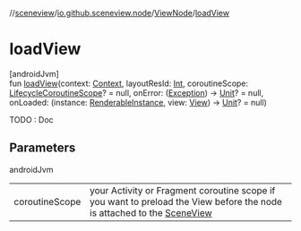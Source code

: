 //[sceneview](../../../index.md)/[io.github.sceneview.node](../index.md)/[ViewNode](index.md)/[loadView](load-view.md)

# loadView

[androidJvm]\
fun [loadView](load-view.md)(context: [Context](https://developer.android.com/reference/kotlin/android/content/Context.html), layoutResId: [Int](https://kotlinlang.org/api/latest/jvm/stdlib/kotlin/-int/index.html), coroutineScope: [LifecycleCoroutineScope](https://developer.android.com/reference/kotlin/androidx/lifecycle/LifecycleCoroutineScope.html)? = null, onError: ([Exception](https://kotlinlang.org/api/latest/jvm/stdlib/kotlin/-exception/index.html)) -&gt; [Unit](https://kotlinlang.org/api/latest/jvm/stdlib/kotlin/-unit/index.html)? = null, onLoaded: (instance: [RenderableInstance](../../com.google.ar.sceneform.rendering/-renderable-instance/index.md), view: [View](https://developer.android.com/reference/kotlin/android/view/View.html)) -&gt; [Unit](https://kotlinlang.org/api/latest/jvm/stdlib/kotlin/-unit/index.html)? = null)

TODO : Doc

## Parameters

androidJvm

| | |
|---|---|
| coroutineScope | your Activity or Fragment coroutine scope if you want to preload the View before the node is attached to the [SceneView](../../io.github.sceneview/-scene-view/index.md) |
